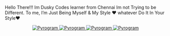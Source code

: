 Hello There!!! Im Dusky Codes learner from Chennai Im not Trying to be Different. To me, I’m Just Being Myself & My Style ♥️
whatever Do It In Your Style♥️
<p align="center">
<a href="https://t.me/OFFICIAL_DUSKY"> <img src="https://img.shields.io/badge/Dusky-black?style=for-the-badge&logo=github" alt="Pyrogram" /> </a> 
<a href="https://t.me/DuskysSupport"> <img src="https://img.shields.io/badge/Dusky-Support-black?style=for-the-badge&logo=github" alt="Pyrogram" /> </a>
<a href="https://t.me/DuskysUpdates"> <img src="https://img.shields.io/badge/Dusky-Updates-black?style=for-the-badge&logo=github" alt="Pyrogram" /> </a>
<a href="https://t.me/DuskysTeam"> <img src="https://img.shields.io/badge/Dusky-Team-black?style=for-the-badge&logo=github" alt="Pyrogram" /> </a>
